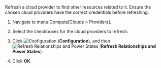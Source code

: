Refresh a cloud provider to find other resources related to it. Ensure
the chosen cloud providers have the correct credentials before
refreshing.

1.  Navigate to menu:Compute\[Clouds \> Providers\].

2.  Select the checkboxes for the cloud providers to refresh.

3.  Click ![Configuration](1847.png) (**Configuration**), and then
    ![Refresh Relationships and Power States](2003.png) (**Refresh
    Relationships and Power States**).

4.  Click **OK**.
